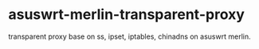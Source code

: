 # asuswrt-merlin-transparent-proxy
transparent proxy base on ss, ipset, iptables, chinadns on asuswrt merlin.

